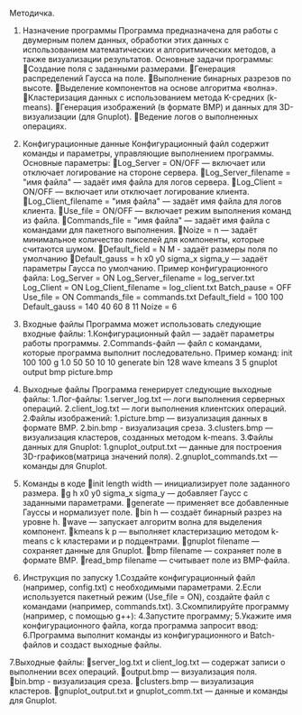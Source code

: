 Методичка.
1. Назначение программы
Программа предназначена для работы с двумерным полем данных, обработки этих данных с использованием математических и алгоритмических методов, а также визуализации результатов. Основные задачи программы:
Создание поля с заданными размерами.
Генерация распределений Гаусса на поле.
Выполнение бинарных разрезов по высоте.
Выделение компонентов на основе алгоритма «волна».
Кластеризация данных с использованием метода K-средних (k-means).
Генерация изображений (в формате BMP) и данных для 3D-визуализации (для Gnuplot).
Ведение логов о выполненных операциях.
2. Конфигурационные данные
Конфигурационный файл содержит команды и параметры, управляющие выполнением программы. Основные параметры:
Log_Server = ON/OFF — включает или отключает логирование на стороне сервера.
Log_Server_filename = "имя файла" — задаёт имя файла для логов сервера.
Log_Client = ON/OFF — включает или отключает логирование клиента.
Log_Client_filename = "имя файла" — задаёт имя файла для логов клиента.
Use_file = ON/OFF — включает режим выполнения команд из файла.
Commands_file = "имя файла" — задаёт имя файла с командами для пакетного выполнения.
Noize = n — задаёт минимальное количество пикселей для компоненты, которые считаются шумом.
Default_field = N M - задаёт размеры поля по умолчанию
Default_gauss = h x0 y0 sigma_x sigma_y — задаёт параметры Гаусса по умолчанию.
Пример конфигурационного файла:
Log_Server = ON
Log_Server_filename = log_server.txt
Log_Client = ON
Log_Client_filename = log_client.txt
Batch_pause = OFF
Use_file = ON
Commands_file = commands.txt
Default_field = 100 100
Default_gauss = 140 40 60 8 11
Noize = 6

3. Входные файлы
Программа может использовать следующие входные файлы:
1.Конфигурационный файл — задаёт параметры работы программы.
2.Commands-файл — файл с командами, которые программа выполнит последовательно. Пример команд:
init 100 100
g 1.0 50 50 10 10
generate
bin 128
wave
kmeans 3 5
gnuplot output
bmp picture.bmp

4. Выходные файлы
Программа генерирует следующие выходные файлы:
1.Лог-файлы:
1.server_log.txt — логи выполнения серверных операций.
2.client_log.txt — логи выполнения клиентских операций.
2.Файлы изображений:
1.picture.bmp — визуализация данных в формате BMP.
2.bin.bmp - визуализация среза. 
3.clusters.bmp — визуализация кластеров, созданных методом k-means.
3.Файлы данных для Gnuplot:
1.gnuplot_output.txt — данные для построения 3D-графиков(матрица значений поля).
2.gnuplot_commands.txt — команды для Gnuplot.
5. Команды в коде
init length width — инициализирует поле заданного размера.
g h x0 y0 sigma_x sigma_y — добавляет Гаусс с заданными параметрами.
generate — применяет все добавленные Гауссы и нормализует поле.
bin h — создаёт бинарный разрез на уровне h.
wave — запускает алгоритм волна для выделения компонент.
kmeans k p — выполняет кластеризацию методом k-means с k кластерами и p подцентрами.
gnuplot filename — сохраняет данные для Gnuplot.
bmp filename — сохраняет поле в формате BMP.
read_bmp filename — считывает поле из BMP-файла.
6. Инструкция по запуску
1.Создайте конфигурационный файл (например, config.txt) с необходимыми параметрами.
2.Если используется пакетный режим (Use_file = ON), создайте файл с командами (например, commands.txt).
3.Скомпилируйте программу (например, с помощью g++):
4.Запустите программу;
5.Укажите имя конфигурационного файла, когда программа запросит ввод:
6.Программа выполнит команды из конфигурационного и Batch-файлов и создаст выходные файлы.

7.Выходные файлы:
server_log.txt и client_log.txt — содержат записи о выполнении всех операций.
output.bmp — визуализация поля.
bin.bmp - визуализация среза.
clusters.bmp — визуализация кластеров.
gnuplot_output.txt и gnuplot_comm.txt — данные и команды для Gnuplot.
